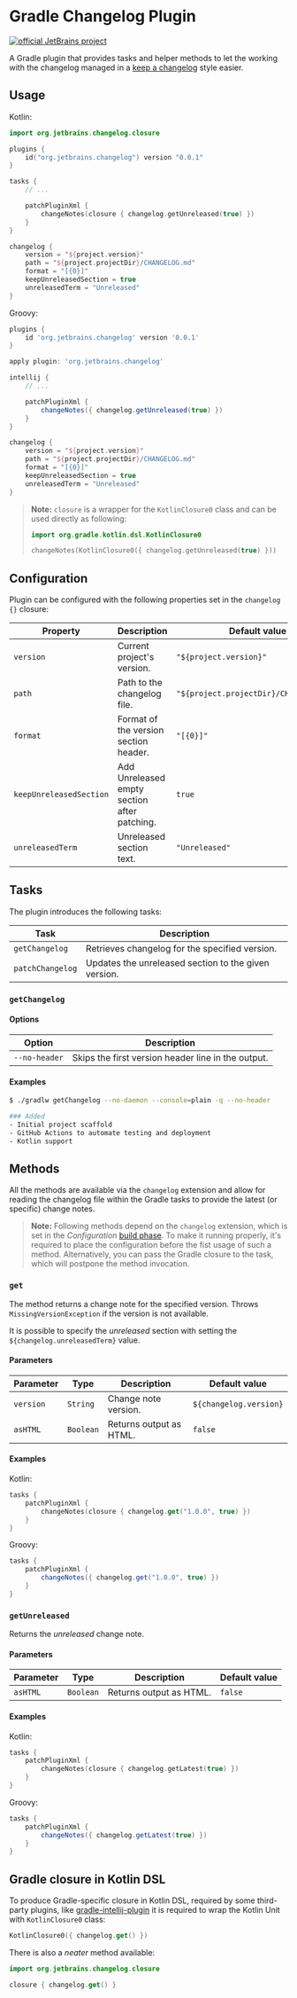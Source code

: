 # Gradle Changelog Plugin

[![official JetBrains project](https://jb.gg/badges/official.svg)](https://confluence.jetbrains.com/display/ALL/JetBrains+on+GitHub)

A Gradle plugin that provides tasks and helper methods to let the working with the changelog managed
in a [keep a changelog][keep-a-changelog] style easier.

## Usage

Kotlin:
```kotlin
import org.jetbrains.changelog.closure

plugins {
    id("org.jetbrains.changelog") version "0.0.1"
}

tasks {
    // ...

    patchPluginXml {
        changeNotes(closure { changelog.getUnreleased(true) })
    }
}

changelog {
    version = "${project.version}"
    path = "${project.projectDir}/CHANGELOG.md"
    format = "[{0}]"
    keepUnreleasedSection = true
    unreleasedTerm = "Unreleased"
}
```

Groovy:
```groovy
plugins {
    id 'org.jetbrains.changelog' version '0.0.1'
}

apply plugin: 'org.jetbrains.changelog'

intellij {
    // ...

    patchPluginXml {
        changeNotes({ changelog.getUnreleased(true) })
    }
}

changelog {
    version = "${project.version}"
    path = "${project.projectDir}/CHANGELOG.md"
    format = "[{0}]"
    keepUnreleasedSection = true
    unreleasedTerm = "Unreleased"
}
```

> **Note:** `closure` is a wrapper for the `KotlinClosure0` class and can be used directly as following:
> ```kotlin
> import org.gradle.kotlin.dsl.KotlinClosure0
> 
> changeNotes(KotlinClosure0({ changelog.getUnreleased(true) }))
> ```


## Configuration

Plugin can be configured with the following properties set in the `changelog {}` closure:

| Property                | Description                                  | Default value                          |
| ----------------------- | -------------------------------------------- | -------------------------------------- |
| `version`               | Current project's version.                   | `"${project.version}"`                 |
| `path`                  | Path to the changelog file.                  | `"${project.projectDir}/CHANGELOG.md"` |
| `format`                | Format of the version section header.        | `"[{0}]"`                              |
| `keepUnreleasedSection` | Add Unreleased empty section after patching. | `true`                                 |
| `unreleasedTerm`        | Unreleased section text.                     | `"Unreleased"`                         |


## Tasks

The plugin introduces the following tasks:

| Task             | Description                                          |
| ---------------- | ---------------------------------------------------- |
| `getChangelog`   | Retrieves changelog for the specified version.       |
| `patchChangelog` | Updates the unreleased section to the given version. |

### `getChangelog`

#### Options

| Option          | Description                                       |
| --------------- | ------------------------------------------------- |
| `--no-header`   | Skips the first version header line in the output. |

#### Examples

```bash
$ ./gradlw getChangelog --no-daemon --console=plain -q --no-header

### Added
- Initial project scaffold
- GitHub Actions to automate testing and deployment
- Kotlin support
```


## Methods

All the methods are available via the `changelog` extension and allow for reading the changelog file within
the Gradle tasks to provide the latest (or specific) change notes.

> **Note:** Following methods depend on the `changelog` extension, which is set in the *Configuration*
> [build phase][build-phases]. To make it running properly, it's required to place the configuration before the fist
> usage of such a method. Alternatively, you can pass the Gradle closure to the task, which will postpone the method
> invocation.

### `get`

The method returns a change note for the specified version. Throws `MissingVersionException` if the version is not available.

It is possible to specify the *unreleased* section with setting the `${changelog.unreleasedTerm}` value.

#### Parameters

| Parameter   | Type      | Description             | Default value          |
| ----------- | --------- | ----------------------- | ---------------------- |
| `version`   | `String`  | Change note version.    | `${changelog.version}` |
| `asHTML`    | `Boolean` | Returns output as HTML. | `false`                |

#### Examples

Kotlin:
```kotlin
tasks {
    patchPluginXml {
        changeNotes(closure { changelog.get("1.0.0", true) })
    }
}
```

Groovy:
```groovy
tasks {
    patchPluginXml {
        changeNotes({ changelog.get("1.0.0", true) })
    }
}
```

### `getUnreleased`

Returns the *unreleased* change note.

#### Parameters

| Parameter   | Type      | Description             | Default value  |
| ----------- | --------- | ----------------------- | -------------- |
| `asHTML`    | `Boolean` | Returns output as HTML. | `false`        |

#### Examples

Kotlin:
```kotlin
tasks {
    patchPluginXml {
        changeNotes(closure { changelog.getLatest(true) })
    }
}
```

Groovy:
```groovy
tasks {
    patchPluginXml {
        changeNotes({ changelog.getLatest(true) })
    }
}
```


## Gradle closure in Kotlin DSL

To produce Gradle-specific closure in Kotlin DSL, required by some third-party plugins, like
[gradle-intellij-plugin][gradle-intellij-plugin] it is required to wrap the Kotlin Unit with `KotlinClosure0` class:

```kotlin
KotlinClosure0({ changelog.get() })
```

There is also a *neater* method available:

```kotlin
import org.jetbrains.changelog.closure

closure { changelog.get() }
```

[build-phases]: https://docs.gradle.org/current/userguide/build_lifecycle.html#sec:build_phases
[keep-a-changelog]: https://keepachangelog.com/en/1.0.0
[gradle-intellij-plugin]: https://github.com/JetBrains/gradle-intellij-plugin
